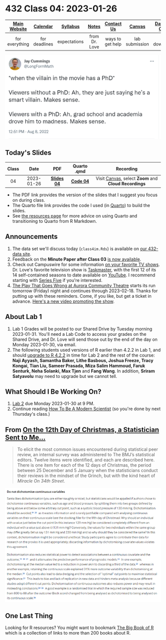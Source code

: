 # 432 Class 04: 2023-01-26

[Main Website](https://thomaselove.github.io/432-2023/) | [Calendar](https://thomaselove.github.io/432-2023/calendar.html) | [Syllabus](https://thomaselove.github.io/432-syllabus-2023/) | [Notes](https://thomaselove.github.io/432-notes/) | [Contact Us](https://thomaselove.github.io/432-2023/contact.html) | [Canvas](https://canvas.case.edu) | [Data and Code](https://github.com/THOMASELOVE/432-data) | [Sources](https://github.com/THOMASELOVE/432-classes-2023/tree/main/sources)
:-----------: | :--------------: | :----------: | :---------: | :-------------: | :-----------: | :------------: |:------:
for everything | for deadlines | expectations | from Dr. Love | ways to get help | lab submission | for downloads | to read

![](cummings_2022-08-08.png)

## Today's Slides

Class | Date | PDF | Quarto .qmd | Recording
:---: | :--------: | :------: | :------: | :-------------:
04 | 2023-01-26 | **[Slides 04](https://github.com/THOMASELOVE/432-slides-2023/blob/main/slides04.pdf)** | **[Code 04](https://github.com/THOMASELOVE/432-slides-2023/blob/main/slides04.qmd)** | Visit [Canvas](https://canvas.case.edu/), select **Zoom** and **Cloud Recordings**

- The PDF link provides the version of the slides that I suggest you focus on during class.
- The Quarto file link provides the code I used (in [Quarto](https://quarto.org/)) to build the slides.
- See [the resources page](https://github.com/THOMASELOVE/432-classes-2023/tree/main/sources#learning-about-quarto-and-making-the-switch-from-r-markdown) for more advice on using Quarto and transitioning to Quarto from R Markdown. 

## Announcements
 
1. The data set we'll discuss today (`class4im.Rds`) is available on [our 432-data site](https://github.com/THOMASELOVE/432-data).
2. Feedback on the **Minute Paper after Class 03** [is now available](min-03-feedback.pdf).
3. Check out Campuswire for some information [on your favorite TV shows](https://thomaselove.github.io/432-syllabus-2023/09-advice.html#a-bonus-opportunity). Dr. Love's favorite television show is [Taskmaster](https://en.wikipedia.org/wiki/Taskmaster_(TV_series)), with the first 12 of its 14 self-contained seasons to date available on [YouTube](https://www.youtube.com/@Taskmaster). I recommend starting with [Series Five](https://www.youtube.com/watch?v=5PmmtbBgNLI) if you're interested.
4. [The Play That Goes Wrong at Aurora Community Theatre](https://www.auroracommunitytheatre.com/) starts its run tomorrow (Friday) night and continues through 2023-02-18. Thanks for putting up with these reminders. Come, if you like, but get a ticket in advance. [Here's a new video promoting the show](https://conta.cc/3R5WGCJ).

## About Lab 1

1. Lab 1 Grades will be posted to our Shared Drive by Tuesday morning 2023-01-31. You'll need a Lab Code to access your grades on the Shared Drive, and Dr. Love will send those out by the end of the day on Monday 2023-01-30, via email.
2. The following students used versions of R earlier than 4.2.2 in Lab 1, and should [upgrade to R 4.2.2](https://thomaselove.github.io/432-2023/software.html) in time for Lab 2 and the rest of the course: **Naji Ayyash, Samantha Baker, Lithe Basbous, Joshua Freeze, Tracy Kongai, Tian Liu, Sameer Prasada, Miza Salim Hammoud, Faruk Senturk, Neha Solanki, Max Tjen** and **Fang Wang**. In addition, **Sriram Satyavolu** may need to upgrade but we cannot tell.

## What Should I Be Working On?

1. [Lab 2](https://thomaselove.github.io/432-2023/lab2.html) due Monday 2023-01-30 at 9 PM.
2. Continue reading [How To Be A Modern Scientist](https://leanpub.com/modernscientist) (so you're done by next Thursday's class.)

## From [On the 12th Day of Christmas, a Statistician Sent to Me...](https://www.bmj.com/content/379/bmj-2022-072883)

> To elicit the most common issues encountered during statistical peer review, an internal survey was administered to The BMJ’s statistical editors. Twelve items were identified, and each are described here. There is one item for each of the 12 days of Christmas, the period between 25 December and 5 January when the statisticians conduct their reviews in the mindset of the Grinch, but with the kind heart of *Miracle On 34th Street*.

![](christmas4.png)

## One Last Thing

Looking for R resources? You might want to bookmark [The Big Book of R](https://www.bigbookofr.com/index.html#your-last-ever-bookmark) which is a collection of links to more than 200 books about R.

